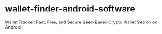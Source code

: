 # wallet-finder-android-software
Wallet Tracker: Fast, Free, and Secure Seed-Based Crypto Wallet Search on Android
